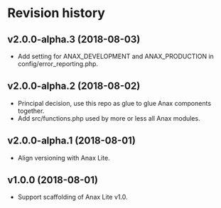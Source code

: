 Revision history
=================================



v2.0.0-alpha.3 (2018-08-03)
---------------------------------

* Add setting for ANAX_DEVELOPMENT and ANAX_PRODUCTION in config/error_reporting.php.



v2.0.0-alpha.2 (2018-08-02)
---------------------------------

* Principal decision, use this repo as glue to glue Anax components together.
* Add src/functions.php used by more or less all Anax modules.



v2.0.0-alpha.1 (2018-08-01)
---------------------------------

* Align versioning with Anax Lite.



v1.0.0 (2018-08-01)
---------------------------------

* Support scaffolding of Anax Lite v1.0.
